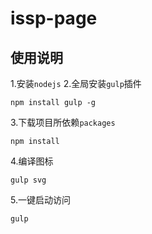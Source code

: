 # issp-page
## 使用说明
1.安装`nodejs`
2.全局安装`gulp`插件
```
npm install gulp -g
```
3.下载项目所依赖`packages`
```
npm install
```
4.编译图标
```
gulp svg
```
5.一键启动访问
```
gulp
```
